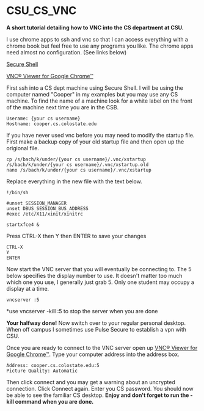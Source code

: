 # CSU_CS_VNC
**A short tutorial detailing how to VNC into the CS department at CSU.**

I use chrome apps to ssh and vnc so that I can access everything with a chrome book but feel free to use any programs you like. The chrome apps need almost no configuration. (See links below)

[Secure Shell](https://chrome.google.com/webstore/detail/secure-shell/pnhechapfaindjhompbnflcldabbghjo?hl=en) 

[VNC® Viewer for Google Chrome™](https://chrome.google.com/webstore/detail/vnc%C2%AE-viewer-for-google-ch/iabmpiboiopbgfabjmgeedhcmjenhbla/related?hl=en) 



First ssh into a CS dept machine using Secure Shell. I will be using the computer named "Cooper" in my examples but you may use any CS machine. To find the name of a machine look for a white label on the front of the machine next time you are in the CSB.
```
Userame: {your cs username}
Hostname: cooper.cs.colostate.edu
```

If you have never used vnc before you may need to modify the startup file.
First make a backup copy of your old startup file and then open up the origional file.
```
cp /s/bach/k/under/{your cs username}/.vnc/xstartup  /s/bach/k/under/{your cs username}/.vnc/xstartup.old
nano /s/bach/k/under/{your cs username}/.vnc/xstartup
```

Replace everything in the new file with the text below.
```
!/bin/sh

#unset SESSION_MANAGER
unset DBUS_SESSION_BUS_ADDRESS
#exec /etc/X11/xinit/xinitrc

startxfce4 &
```

Press CTRL-X then Y then ENTER to save your changes
```
CTRL-X
Y
ENTER
```

Now start the VNC server that you will eventually be connecting to. The 5 below specifies the display number to use. It doesn't matter too much which one you use, I generally just grab 5. Only one student may occupy a display at a time.
```
vncserver :5
```
*use vncserver -kill :5 to stop the server when you are done

**Your halfway done!**
Now switch over to your regular personal desktop.
When off campus I sometimes use Pulse Secure to establish a vpn with CSU.

Once you are ready to connect to the VNC server open up [VNC® Viewer for Google Chrome™](https://chrome.google.com/webstore/detail/vnc%C2%AE-viewer-for-google-ch/iabmpiboiopbgfabjmgeedhcmjenhbla/related?hl=en).
Type your computer address into the address box.
```
Address: cooper.cs.colostate.edu:5
Picture Quality: Automatic
```

Then click connect and you may get a warning about an uncrypted connection. Click Connect again.
Enter you CS password.
You should now be able to see the familiar CS desktop. 
**Enjoy and don't forget to run the -kill command when you are done.**
